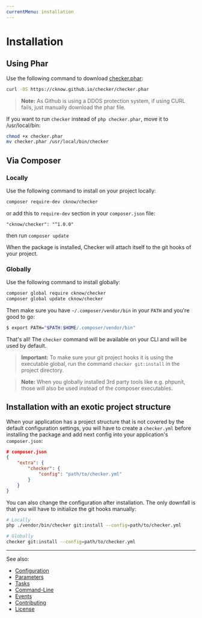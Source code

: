 ```yaml
---
currentMenu: installation
---
```


# Installation

## Using Phar

Use the following command to download [checker.phar](https://cknow.github.io/checker/checker.phar):

```bash
curl -OS https://cknow.github.io/checker/checker.phar
```

> **Note:**
As Github is using a DDOS protection system, if using CURL fails,
just manually download the phar file.

If you want to run `checker` instead of `php checker.phar`, move it to /usr/local/bin:

```bash
chmod +x checker.phar
mv checker.phar /usr/local/bin/checker
```

## Via Composer

### Locally

Use the following command to install on your project locally:

```bash
composer require-dev cknow/checker
```

or add this to `require-dev` section in your `composer.json` file:

```
"cknow/checker": "^1.0.0"
```

then run ```composer update```

When the package is installed, Checker will attach itself to the git hooks of your project.

### Globally

Use the following command to install globally:

```bash
composer global require cknow/checker
composer global update cknow/checker
```

Then make sure you have `~/.composer/vendor/bin` in your `PATH` and you're good to go:

```bash
$ export PATH="$PATH:$HOME/.composer/vendor/bin"
```

That's all! The `checker` command will be available on your CLI and will be used by default.

> **Important:**
To make sure your git project hooks it is using the executable global,
run the command `checker git:install` in the project directory.

> **Note:**
When you globally installed 3rd party tools like e.g. phpunit,
those will also be used instead of the composer executables.

## Installation with an exotic project structure

When your application has a project structure that is not covered by the default configuration settings,
you will have to create a `checker.yml` before installing the package and add next config 
into your application's `composer.json`:

```json
# composer.json
{
    "extra": {
        "checker": {
            "config": "path/to/checker.yml"
        }
    }
}
```

You can also change the configuration after installation.
The only downfall is that you will have to initialize the git hooks manually:

```bash
# Locally
php ./vendor/bin/checker git:install --config=path/to/checker.yml

# Globally
checker git:install --config=path/to/checker.yml
```

***
See also:

- [Configuration](configuration.md)
- [Parameters](parameters.md)
- [Tasks](tasks.md)
- [Command-Line](command-line.md)
- [Events](events.md)
- [Contributing](../CONTRIBUTING.md)
- [License](../LICENSE.md)
